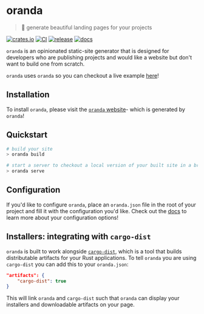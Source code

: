 # oranda
> 🎁 generate beautiful landing pages for your projects

[![crates.io](https://img.shields.io/crates/v/oranda.svg)](https://crates.io/crates/oranda)
[![CI](https://github.com/axodotdev/oranda/actions/workflows/ci.yml/badge.svg?branch=main)](https://github.com/axodotdev/oranda/actions/workflows/ci.yml)
[![release](https://github.com/axodotdev/oranda/actions/workflows/release.yml/badge.svg?branch=main)](https://github.com/axodotdev/oranda/actions/workflows/release.yml)
[![docs](https://github.com/axodotdev/oranda/workflows/actions/web.yml/badge.svg?branch=main)](https://github.com/axodotdev/oranda/actions/workflows/web.yml)

`oranda` is an opinionated static-site generator that is designed for developers
who are publishing projects and would like a website but don't want to build
one from scratch.

`oranda` uses `oranda` so you can checkout a live example [here][`oranda` website]!

## Installation

To install `oranda`, please visit the [`oranda` website]- which is generated by
`oranda`!

[`oranda` website]: https://axodotdev.github.io/oranda

## Quickstart

```sh
# build your site
> oranda build

# start a server to checkout a local version of your built site in a browser
> oranda serve
```

## Configuration

If you'd like to configure `oranda`, place an `oranda.json` file in the root of
your project and fill it with the configuration you'd like. Check out the [docs]
to learn more about your configuration options!

[docs]: TBD

## Installers: integrating with `cargo-dist`

`oranda` is built to work alongside [`cargo-dist`], which is a tool that builds
distributable artifacts for your Rust applications. To tell `oranda` you are
using `cargo-dist` you can add this to your `oranda.json`:

```json
"artifacts": {
    "cargo-dist": true
}
```

This will link `oranda` and `cargo-dist` such that `oranda` can display your
installers and downloadable artifacts on your page.

[`cargo-dist`]: https://github.com/axodotdev/cargo-dist
